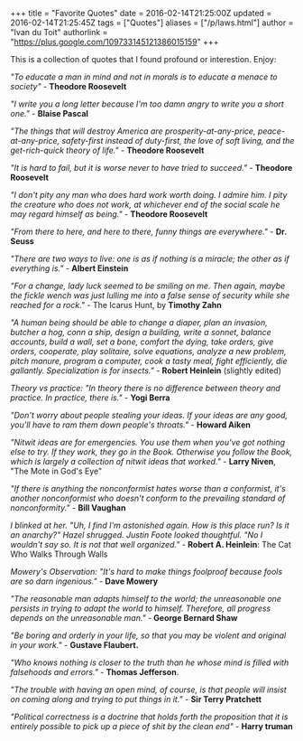 +++
title = "Favorite Quotes"
date = 2016-02-14T21:25:00Z
updated = 2016-02-14T21:25:45Z
tags = ["Quotes"]
aliases = ["/p/laws.html"]
author = "Ivan du Toit"
authorlink = "https://plus.google.com/109733145121386015159"
+++

This is a collection of quotes that I found profound or interestion. Enjoy:

<div>
<p>
<i>"To educate a man in mind and not in morals is to educate a menace to society"</i> - <b>Theodore Roosevelt</b>
</p>
<p>
<i> "I write you a long letter because I'm too damn angry to write you a short one."</i> - <b>Blaise Pascal</b>
</p>
<p>
<i> "The things that will destroy America are prosperity-at-any-price, peace-at-any-price, safety-first instead of duty-first, the love of soft living, and the get-rich-quick theory of life." </i>- <b>Theodore Roosevelt </b>
</p>
<p>
<i>"It is hard to fail, but it is worse never to have tried to succeed."</i> - <b>Theodore Roosevelt</b>
</p>
<p>
<i>"I don't pity any man who does hard work worth doing. I admire him. I pity the creature who does not work, at whichever end of the social scale he may regard himself as being."</i> - <b>Theodore Roosevelt</b>
</p>
<p>
<i>"From there to here, and here to there, funny things are everywhere."</i> - <b>Dr. Seuss</b>
</p>
<p>
<i>"There are two ways to live: one is as if nothing is a miracle; the other as if everything is."</i> - <b>Albert Einstein</b>
</p>
<p>
<i>"For a change, lady luck seemed to be smiling on me. Then again, maybe the fickle wench was just lulling me into a false sense of security while she reached for a rock."</i> - The Icarus Hunt, by <b>Timothy Zahn</b>
</p>
<p>
<i>"A human being should be able to change a diaper, plan an invasion, butcher a hog, conn a ship, design a building, write a sonnet, balance accounts, build a wall, set a bone, comfort the dying, take orders, give orders, cooperate, play solitaire, solve equations, analyze a new problem, pitch manure, program a computer, cook a tasty meal, fight efficiently, die gallantly. Specialization is for insects."</i> - <b>Robert Heinlein</b> (slightly edited)
</p>
<p>
<i>Theory vs practice: "In theory there is no difference between theory and practice. In practice, there is."</i> - <b>Yogi Berra</b>
</p>
<p>
<i>"Don't worry about people stealing your ideas. If your ideas are any good, you'll have to ram them down people's throats."</i> - <b>Howard Aiken</b>
</p>
<p>
<i>"Nitwit ideas are for emergencies. You use them when you've got nothing else to try. If they work, they go in the Book. Otherwise you follow the Book, which is largely a collection of nitwit ideas that worked."</i> - <b>Larry Niven</b>, "The Mote in God's Eye"
</p>
<p>
<i>"If there is anything the nonconformist hates worse than a conformist, it's another nonconformist who doesn't conform to the prevailing standard of nonconformity." </i>- <b>Bill Vaughan</b>
</p>
<p>
<i>I blinked at her. "Uh, I find I'm astonished again. How is this place run? Is it an anarchy?" Hazel shrugged. Justin Foote looked thoughtful. "No I wouldn't say so. It is not that well organized."</i> - <b>Robert A. Heinlein</b>: The Cat Who Walks Through Walls
</p>
<p>
<i>Mowery's Observation: "It's hard to make things foolproof because fools are so darn ingenious."</i> - <b>Dave Mowery</b>
</p>
<p>
<i>"The reasonable man adapts himself to the world; the unreasonable one persists in trying to adapt the world to himself. Therefore, all progress depends on the unreasonable man."</i> -<b> George Bernard Shaw</b>
</p>
<p>
<i>"Be boring and orderly in your life, so that you may be violent and original in your work."</i> - <b>Gustave Flaubert.</b>
</p>
<p>
<i>"Who knows nothing is closer to the truth than he whose mind is filled with falsehoods and errors."</i> - <b>Thomas Jefferson</b>.
</p>
<p>
<i>"The trouble with having an open mind, of course, is that people will insist on coming along and trying to put things in it."</i> - <b>Sir Terry Pratchett</b>
</p>
<p>
<i>"Political correctness is a doctrine that holds forth the proposition that it is entirely possible to pick up a piece of shit by the clean end"</i> - <b>Harry truman</b></div>
</p>

